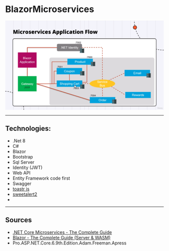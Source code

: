 # BlazorMicroservices

![BlazorMicroservices](https://raw.githubusercontent.com/kouroshsalahshoor/BlazorMicroservices/master/images/BlazorMicroservices.png)

---
## Technologies:
* .Net 8
* C#
* Blazor
* Bootstrap
* Sql Server
* Identity (JWT)
* Web API
* Entity Framework code first
* Swagger
* [toastr js](https://www.youtube.com/watch?v=yG_sY-CDvXY)
* [sweetalert2](https://sweetalert2.github.io/)
* 

---
## Sources
* [.NET Core Microservices - The Complete Guide](https://www.dotnetmastery.com/Home/Details?courseId=19)
* [Blazor - The Complete Guide (Server & WASM)](https://www.dotnetmastery.com/Home/Details?courseId=17)
* Pro.ASP.NET.Core.6.9th.Edition.Adam.Freeman.Apress
